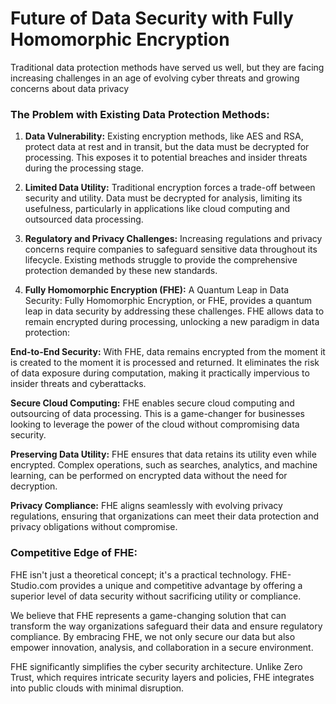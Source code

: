 # Future of Data Security with Fully Homomorphic Encryption

Traditional data protection methods have served us well, but they are facing increasing challenges in an age of evolving cyber threats and growing concerns about data privacy

### The Problem with Existing Data Protection Methods:

1. <b>Data Vulnerability:</b> Existing encryption methods, like AES and RSA, protect data at rest and in transit, but the data must be decrypted for processing. This exposes it to potential breaches and insider threats during the processing stage.

2. <b>Limited Data Utility:</b> Traditional encryption forces a trade-off between security and utility. Data must be decrypted for analysis, limiting its usefulness, particularly in applications like cloud computing and outsourced data processing.

3. <b>Regulatory and Privacy Challenges:</b> Increasing regulations and privacy concerns require companies to safeguard sensitive data throughout its lifecycle. Existing methods struggle to provide the comprehensive protection demanded by these new standards.

4. <b>Fully Homomorphic Encryption (FHE):</b> A Quantum Leap in Data Security:
Fully Homomorphic Encryption, or FHE, provides a quantum leap in data security by addressing these challenges. FHE allows data to remain encrypted during processing, unlocking a new paradigm in data protection:

<b>End-to-End Security:</b> With FHE, data remains encrypted from the moment it is created to the moment it is processed and returned. It eliminates the risk of data exposure during computation, making it practically impervious to insider threats and cyberattacks.

<b>Secure Cloud Computing:</b> FHE enables secure cloud computing and outsourcing of data processing. This is a game-changer for businesses looking to leverage the power of the cloud without compromising data security.

<b>Preserving Data Utility:</b> FHE ensures that data retains its utility even while encrypted. Complex operations, such as searches, analytics, and machine learning, can be performed on encrypted data without the need for decryption.

<b>Privacy Compliance:</b> FHE aligns seamlessly with evolving privacy regulations, ensuring that organizations can meet their data protection and privacy obligations without compromise.

### Competitive Edge of FHE:

FHE isn't just a theoretical concept; it's a practical technology. 
FHE-Studio.com provides a unique and competitive advantage by offering a superior level of data security without sacrificing utility or compliance.

We believe that FHE represents a game-changing solution that can transform the way organizations safeguard their data and ensure regulatory compliance. By embracing FHE, we not only secure our data but also empower innovation, analysis, and collaboration in a secure environment.

FHE significantly simplifies the cyber security architecture. Unlike Zero Trust, which requires intricate security layers and policies, FHE integrates into public clouds  with minimal disruption.